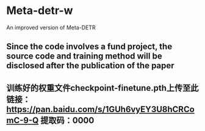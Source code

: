 # Meta-detr-w
An improved version of Meta-DETR

Since the code involves a fund project, the source code and training method will be disclosed after the publication of the paper
-----------------------------------------------------
训练好的权重文件checkpoint-finetune.pth上传至此链接：
https://pan.baidu.com/s/1GUh6vyEY3U8hCRComC-9-Q 
提取码：0000
-----------------------------------------------------
